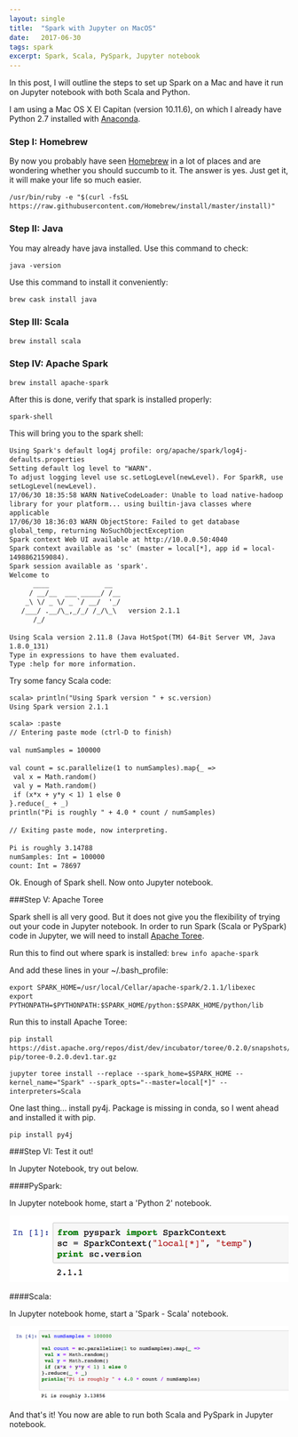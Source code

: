 ```yaml
---
layout: single
title:  "Spark with Jupyter on MacOS"
date:   2017-06-30
tags: spark
excerpt: Spark, Scala, PySpark, Jupyter notebook
---
```

In this post, I will outline the steps to set up Spark on a Mac and have it run on Jupyter notebook with both Scala and Python.

I am using a Mac OS X El Capitan (version 10.11.6), on which I already have Python 2.7 installed with [Anaconda](https://www.continuum.io/downloads). 

### Step I: Homebrew

By now you probably have seen [Homebrew](https://brew.sh/) in a lot of places and are wondering whether you should succumb to it. The answer is yes. Just get it, it will make your life so much easier. 

```
/usr/bin/ruby -e "$(curl -fsSL https://raw.githubusercontent.com/Homebrew/install/master/install)"
```

### Step II: Java

You may already have java installed. Use this command to check:

```
java -version
```

Use this command to install it conveniently:

```
brew cask install java
```

### Step III: Scala

```
brew install scala
```

### Step IV: Apache Spark
```
brew install apache-spark
```

After this is done, verify that spark is installed properly:

```
spark-shell
```
This will bring you to the spark shell:

```
Using Spark's default log4j profile: org/apache/spark/log4j-defaults.properties
Setting default log level to "WARN".
To adjust logging level use sc.setLogLevel(newLevel). For SparkR, use setLogLevel(newLevel).
17/06/30 18:35:58 WARN NativeCodeLoader: Unable to load native-hadoop library for your platform... using builtin-java classes where applicable
17/06/30 18:36:03 WARN ObjectStore: Failed to get database global_temp, returning NoSuchObjectException
Spark context Web UI available at http://10.0.0.50:4040
Spark context available as 'sc' (master = local[*], app id = local-1498862159084).
Spark session available as 'spark'.
Welcome to
      ____              __
     / __/__  ___ _____/ /__
    _\ \/ _ \/ _ `/ __/  '_/
   /___/ .__/\_,_/_/ /_/\_\   version 2.1.1
      /_/
         
Using Scala version 2.11.8 (Java HotSpot(TM) 64-Bit Server VM, Java 1.8.0_131)
Type in expressions to have them evaluated.
Type :help for more information.
```

Try some fancy Scala code:

```
scala> println("Using Spark version " + sc.version)
Using Spark version 2.1.1
```

```
scala> :paste
// Entering paste mode (ctrl-D to finish)

val numSamples = 100000

val count = sc.parallelize(1 to numSamples).map{_ =>
 val x = Math.random()
 val y = Math.random()
 if (x*x + y*y < 1) 1 else 0
}.reduce(_ + _)
println("Pi is roughly " + 4.0 * count / numSamples)

// Exiting paste mode, now interpreting.

Pi is roughly 3.14788                                                           
numSamples: Int = 100000
count: Int = 78697

```
Ok. Enough of Spark shell. Now onto Jupyter notebook. 

###Step V: Apache Toree


Spark shell is all very good. But it does not give you the flexibility of trying out your code in Jupyter notebook. In order to run Spark (Scala or PySpark) code in Jupyter, we will need to install [Apache Toree](https://github.com/apache/incubator-toree). 

Run this to find out where spark is installed: ```brew info apache-spark```

And add these lines in your ~/.bash_profile:

```
export SPARK_HOME=/usr/local/Cellar/apache-spark/2.1.1/libexec
export PYTHONPATH=$PYTHONPATH:$SPARK_HOME/python:$SPARK_HOME/python/lib
```
Run this to install Apache Toree:
```
pip install https://dist.apache.org/repos/dist/dev/incubator/toree/0.2.0/snapshots/dev1/toree-pip/toree-0.2.0.dev1.tar.gz
```
```
jupyter toree install --replace --spark_home=$SPARK_HOME --kernel_name="Spark" --spark_opts="--master=local[*]" --interpreters=Scala
```

One last thing... install py4j. Package is missing in conda, so I went ahead and installed it with pip. 

```
pip install py4j
```

###Step VI: Test it out!

In Jupyter Notebook, try out below. 

####PySpark:

In Jupyter notebook home, start a 'Python 2' notebook. 

![missing image](../images/spark_jupyter_mac/jupyter_pyspark.png)

####Scala:

In Jupyter notebook home, start a 'Spark - Scala' notebook.

![missing image](../images/spark_jupyter_mac/jupyter_scala.png "Optional Title")

And that's it! You now are able to run both Scala and PySpark in Jupyter notebook. 